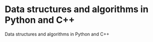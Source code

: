 # Data structures and algorithms in Python and C++
Data structures and algorithms in Python and C++
